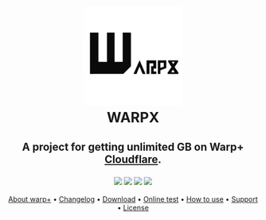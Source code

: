 <h1 align="center">
  <br>
  <a href="http://t.me/aliilapro"><img src="https://github.com/ALIILAPRO/warpx/blob/master/pic/logo.png" alt="warpx" width="200"></a>
  <br>
  WARPX
  <br>
</h1>
<h2 align="center">A project for getting unlimited GB on Warp+ <a href="http://1.1.1.1" target="_blank">Cloudflare</a>.</h2>

<h3 align="center">
<a href="https://github.com/ALIILAPRO/warpx"><img src="https://img.shields.io/github/languages/code-size/aliilapro/warpx"></a>
<a href="https://github.com/ALIILAPRO/warpx"><img src="https://img.shields.io/github/languages/top/aliilapro/warpx"></a>
<a href="https://github.com/ALIILAPRO/warpx"><img src="https://img.shields.io/github/stars/aliilapro/warpx"></a>
<a href="https://github.com/ALIILAPRO/warpx"><img src="https://img.shields.io/badge/The%20Long%20Hope-%F0%9F%98%8E%E2%9C%8C-green"></a>
</h3> 
<p align="center">
  <a href="#about-warp+">About warp+</a> •
  <a href="#changelog">Changelog</a> •
  <a href="#download">Download</a> •
  <a href="#online-test">Online test</a> •
  <a href="#how-to-use">How to use</a> •
  <a href="#support">Support</a> •
  <a href="#license">License</a>
</p>
